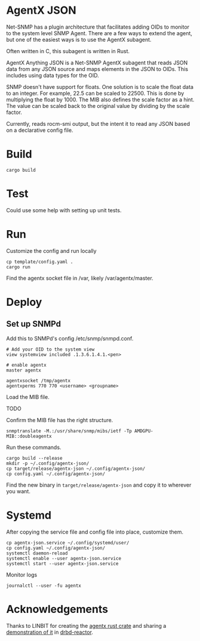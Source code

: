 # AgentX JSON

Net-SNMP has a plugin architecture that facilitates adding OIDs to monitor to
the system level SNMP Agent.  There are a few ways to extend the agent, but one
of the easiest ways is to use the AgentX subagent.

Often written in C, this subagent is written in Rust.

AgentX Anything JSON is a Net-SNMP AgentX subagent that reads JSON data from any 
JSON source and maps elements in the JSON to OIDs.  This includes using data
types for the OID.

SNMP doesn't have support for floats.  One solution is to scale the float data
to an integer.  For example, 22.5 can be scaled to 22500.  This is done by 
multiplying the float by 1000.  The MIB also defines the scale factor as a
hint.  The value can be scaled back to the original value by dividing by the
scale factor. 

Currently, reads rocm-smi output, but the intent it to read any JSON based 
on a declarative config file.

# Build

```shell
cargo build
```


# Test

Could use some help with setting up unit tests.


# Run

Customize the config and run locally

```
cp template/config.yaml .
cargo run
```

Find the agentx socket file in /var, likely /var/agentx/master.


# Deploy

## Set up SNMPd

Add this to SNMPd's config /etc/snmp/snmpd.conf.

```
# Add your OID to the system view
view systemview included .1.3.6.1.4.1.<pen>

# enable agentx
master agentx

agentxsocket /tmp/agentx
agentxperms 770 770 <username> <groupname>
```

Load the MIB file.

TODO

Confirm the MIB file has the right structure.

```shell
snmptranslate -M.:/usr/share/snmp/mibs/ietf -Tp AMDGPU-MIB::doubleagentx
```

Run these commands.

```shell
cargo build --release
mkdir -p ~/.config/agentx-json/
cp target/release/agentx-json ~/.config/agentx-json/
cp config.yaml ~/.config/agentx-json/
```

Find the new binary in `target/release/agentx-json` and copy it to wherever you want.


# Systemd

After copying the service file and config file into place, customize them. 

```shell
cp agentx-json.service ~/.config/systemd/user/
cp config.yaml ~/.config/agentx-json/
systemctl daemon-reload
systemctl enable --user agentx-json.service
systemctl start --user agentx-json.service
```

Monitor logs

```shell
journalctl --user -fu agentx
```

# Acknowledgements

Thanks to LINBIT for creating the [agentx rust crate](https://crates.io/crates/agentx) and sharing a 
[demonstration of it](https://github.com/LINBIT/drbd-reactor/blob/master/src/plugin/agentx.rs) 
in [drbd-reactor](https://github.com/LINBIT/drbd-reactor/blob/master/src/plugin/agentx.rs).
